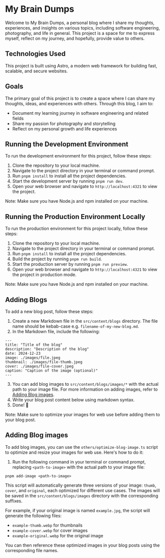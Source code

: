 # My Brain Dumps

Welcome to My Brain Dumps, a personal blog where I share my thoughts, experiences, and insights on various topics, including software engineering, photography, and life in general. This project is a space for me to express myself, reflect on my journey, and hopefully, provide value to others.

## Technologies Used

This project is built using Astro, a modern web framework for building fast, scalable, and secure websites.

## Goals

The primary goal of this project is to create a space where I can share my thoughts, ideas, and experiences with others. Through this blog, I aim to:

* Document my learning journey in software engineering and related fields
* Share my passion for photography and storytelling
* Reflect on my personal growth and life experiences

## Running the Development Environment

To run the development environment for this project, follow these steps:

1. Clone the repository to your local machine.
2. Navigate to the project directory in your terminal or command prompt.
3. Run `pnpm install` to install all the project dependencies.
4. Start the development server by running `pnpm run dev`.
5. Open your web browser and navigate to `http://localhost:4321` to view the project.

Note: Make sure you have Node.js and npm installed on your machine.

## Running the Production Environment Locally

To run the production environment for this project locally, follow these steps:

1. Clone the repository to your local machine.
2. Navigate to the project directory in your terminal or command prompt.
3. Run `pnpm install` to install all the project dependencies.
4. Build the project by running `pnpm run build`.
5. Start the production server by running `pnpm run preview`.
6. Open your web browser and navigate to `http://localhost:4321` to view the project in production mode.

Note: Make sure you have Node.js and npm installed on your machine.

## Adding Blogs

To add a new blog post, follow these steps:

1. Create a new Markdown file in the `src/content/blogs` directory. The file name should be kebab-case e.g. `filename-of-my-new-blog.md`.
2. In the Markdown file, include the following:

```
---
title: "Title of the blog"
description: "Description of the blog"
date: 2024-12-23
image: ./images/file.jpeg
thumbnail: ./images/file-thumb.jpeg
cover: ./images/file-cover.jpeg
caption: "Caption of the image (optional)"
---
```
3. You can add blog images to `src/content/blogs/images/*` with the actual path to your image file. For more information on adding images, refer to [Adding Blog images](#adding-blog-images).
4. Write your blog post content below using markdown syntax.
6. Done! 🎉

Note: Make sure to optimize your images for web use before adding them to your blog post.

## Adding Blog images

To add blog images, you can use the `others/optimize-blog-image.ts` script to optimize and resize your images for web use. Here's how to do it:

1. Run the following command in your terminal or command prompt, replacing `<path-to-image>` with the actual path to your image file:
```
pnpm add-image <path-to-image>
```
This script will automatically generate three versions of your image: `thumb`, `cover`, and `original`, each optimized for different use cases. The images will be saved in the `src/content/blogs/images` directory with the corresponding suffixes.

For example, if your original image is named `example.jpg`, the script will generate the following files:
* `example-thumb.webp` for thumbnails
* `example-cover.webp` for cover images
* `example-original.webp` for the original image

You can then reference these optimized images in your blog posts using the corresponding file names.

